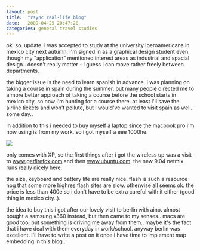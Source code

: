 ```yaml
---
layout: post
title:  "rsync real-life blog"
date:   2009-04-25 20:47:20 
categories: general travel studies 
---
```

ok. so. update. i was accepted to study at the university iberoamericana in mexico city next autumn. i'm signed in as a graphical design student even though my "application" mentioned interest areas as industrial and spacial design.. doesn't really matter - i guess i can move rather freely between departments.

the bigger issue is the need to learn spanish in advance. i was planning on taking a course in spain during the summer, but many people directed me to a more better approach of taking a course before the school starts in mexico city, so now i'm hunting for a course there. at least i'll save the airline tickets and won't pollute, but i would've wanted to visit spain as well.. some day..

in addition to this i needed to buy myself a laptop since the macbook pro i'm now using is from my work. so i got myself a eee 1000he.

<img src=cb8b141f3208addc9af4c07dc38d0ada.jpg />

only comes with XP, so the first things after i got the wireless up was a visit to www.getfirefox.com and then www.ubuntu.com. the new 9.04 netmix runs really nicely here. 

the size, keyboard and battery life are really nice. flash is such a resource hog that some more highres flash sites are slow. otherwise all seems ok. the price is less than 400e so i don't have to be extra careful with it either (good thing in mexico city..).

the idea to buy this i got after our lovely visit to berlin with aino. almost bought a samsung x360 instead, but then came to my senses.. macs are good too, but something is driving me away from them.. maybe it's the fact that i have deal with them everyday in work/school. anyway berlin was excellent. i'll have to write a post on it once i have time to implement map embedding in this blog..
